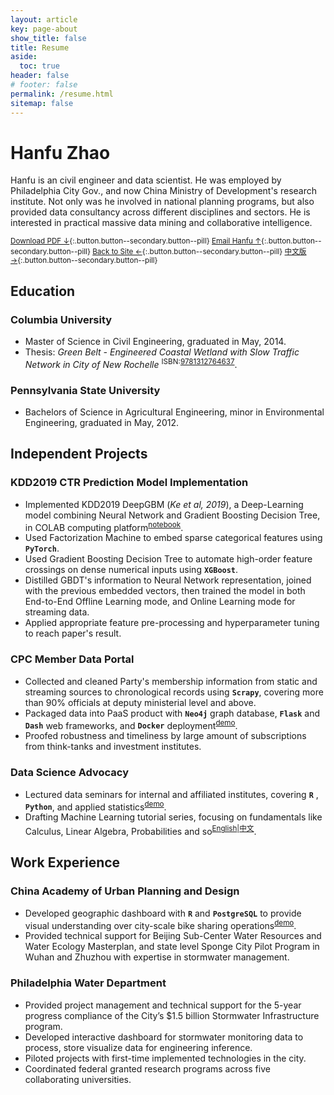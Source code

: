 ```yaml
---
layout: article
key: page-about
show_title: false
title: Resume
aside:
  toc: true
header: false
# footer: false
permalink: /resume.html
sitemap: false
---
```

# Hanfu Zhao

Hanfu is an civil engineer and data scientist. He was employed by Philadelphia City Gov., and now China Ministry of Development's research institute. Not only was he involved in national planning programs, but also provided data consultancy across different disciplines and sectors. He is interested in practical massive data mining and collaborative intelligence.

<sup>[Download PDF ↓](/assets/jianli.pdf){:.button.button--secondary.button--pill} [Email Hanfu ↑](mailto:zhhfu29@gmail.com){:.button.button--secondary.button--pill} [Back to Site ←](/){:.button.button--secondary.button--pill} [中文版 →](/jianli.html){:.button.button--secondary.button--pill}</sup>

## Education

### Columbia University
- Master of Science in Civil Engineering, graduated in May, 2014.
- Thesis: _Green Belt - Engineered Coastal Wetland with Slow Traffic Network in City of New Rochelle_ <sup>ISBN:[9781312764637](http://www.lulu.com/us/en/shop/urban-design-lab/alternative-futures-for-new-rochelle/ebook/product-21958564.html)</sup>.

### Pennsylvania State University
- Bachelors of Science in Agricultural Engineering, minor in Environmental Engineering, graduated in May, 2012.

## Independent Projects

### KDD2019 CTR Prediction Model Implementation
- Implemented KDD2019 DeepGBM (_Ke et al, 2019_), a Deep-Learning model combining Neural Network and Gradient Boosting Decision Tree, in COLAB computing platform<sup>[notebook](/)</sup>.
- Used Factorization Machine to embed sparse categorical features using __`PyTorch`__.
- Used Gradient Boosting Decision Tree to automate high-order feature crossings on dense numerical inputs using __`XGBoost`__.
- Distilled GBDT's information to Neural Network representation, joined with the previous embedded vectors, then trained the model in both End-to-End Offline Learning mode, and Online Learning mode for streaming data.
- Applied appropriate feature pre-processing and hyperparameter tuning to reach paper's result.

### CPC Member Data Portal
- Collected and cleaned Party's membership information from static and streaming sources to chronological records using __`Scrapy`__, covering more than 90% officials at deputy ministerial level and above.
- Packaged data into PaaS product with __`Neo4j`__ graph database, __`Flask`__ and __`Dash`__ web frameworks, and __`Docker`__ deployment<sup>[demo](/)</sup>.
- Proofed robustness and timeliness by large amount of subscriptions from think-tanks and investment institutes.


### Data Science Advocacy
- Lectured data seminars for internal and affiliated institutes, covering __`R`__ , __`Python`__, and applied statistics<sup>[demo](/data/R-Introduction)</sup>.
- Drafting Machine Learning tutorial series, focusing on fundamentals like Calculus, Linear Algebra, Probabilities and so<sup>[English](https://en.vintageml.com)|[中文](https://zh.vintageml.com)</sup>.

## Work Experience

### China Academy of Urban Planning and Design
- Developed geographic dashboard with __`R`__ and __`PostgreSQL`__ to provide visual understanding over city-scale bike sharing operations<sup>[demo](/)</sup>.
- Provided technical support for Beijing Sub-Center Water Resources and Water Ecology Masterplan, and state level Sponge City Pilot Program in Wuhan and Zhuzhou with expertise in stormwater management.


### Philadelphia Water Department
- Provided project management and technical support for the 5-year progress compliance of the City’s $1.5 billion Stormwater Infrastructure program.
- Developed interactive dashboard for stormwater monitoring data to process, store visualize data for engineering inference.
- Piloted projects with first-time implemented technologies in the city.
- Coordinated federal granted research programs across five collaborating universities. 